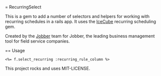 = RecurringSelect

This is a gem to add a number of selectors and helpers for working with recurring schedules in a rails app.
It uses the [IceCube](https://github.com/seejohnrun/ice_cube) recurring scheduling gem.

Created by the [Jobber](http://getjobber.com) team for Jobber, the leading business management tool for field service companies.

== Usage

`<%= f.select_recurring :recurring_rule_column %>`

This project rocks and uses MIT-LICENSE.
